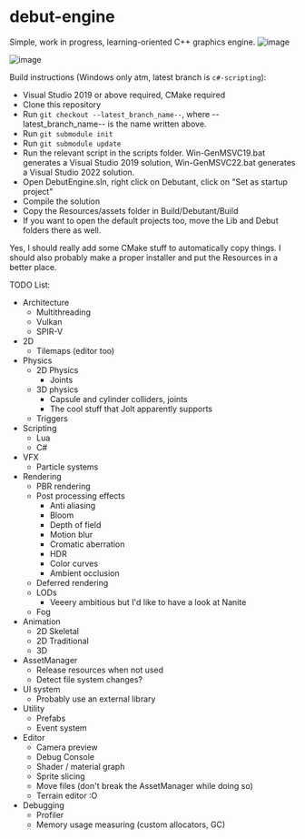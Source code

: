 # debut-engine
Simple, work in progress, learning-oriented C++ graphics engine.
![image](https://user-images.githubusercontent.com/47360416/188104677-eedcb60b-7352-4230-a2d9-58c64f04b379.png)

![image](https://user-images.githubusercontent.com/47360416/171034625-d7da8f08-74dc-4685-b8e9-a207f5f43b2b.png)

Build instructions (Windows only atm, latest branch is `c#-scripting`):
- Visual Studio 2019 or above required, CMake required
- Clone this repository
- Run `git checkout --latest_branch_name--`, where --latest_branch_name-- is the name written above.
- Run `git submodule init`
- Run `git submodule update`
- Run the relevant script in the scripts folder. Win-GenMSVC19.bat generates a Visual Studio 2019 solution, Win-GenMSVC22.bat generates a Visual Studio 2022 solution.
- Open DebutEngine.sln, right click on Debutant, click on "Set as startup project"
- Compile the solution
- Copy the Resources/assets folder in Build/Debutant/Build
- If you want to open the default projects too, move the Lib and Debut folders there as well. 

Yes, I should really add some CMake stuff to automatically copy things. I should also probably make a proper installer and put the Resources in a better place. 

TODO List:
- Architecture
  - Multithreading
  - Vulkan
  - SPIR-V
- 2D
  - Tilemaps (editor too)
- Physics
  - 2D Physics
    - Joints
  - 3D physics
    - Capsule and cylinder colliders, joints
    - The cool stuff that Jolt apparently supports
  - Triggers
- Scripting
  - Lua
  - C#
- VFX
  - Particle systems
- Rendering
  - PBR rendering
  - Post processing effects
    - Anti aliasing
    - Bloom
    - Depth of field
    - Motion blur
    - Cromatic aberration
    - HDR
    - Color curves
    - Ambient occlusion
  - Deferred rendering
  - LODs
    - Veeery ambitious but I'd like to have a look at Nanite
  - Fog
- Animation
  - 2D Skeletal
  - 2D Traditional
  - 3D
- AssetManager
  - Release resources when not used
  - Detect file system changes?
- UI system
  - Probably use an external library
- Utility
  - Prefabs
  - Event system
- Editor
  - Camera preview
  - Debug Console
  - Shader / material graph
  - Sprite slicing
  - Move files (don't break the AssetManager while doing so)
  - Terrain editor :O
- Debugging
  - Profiler
  - Memory usage measuring (custom allocators, GC)
